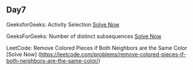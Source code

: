 ## Day7

GeeksforGeeks: Activity Selection [Solve Now](https://practice.geeksforgeeks.org/problems/activity-selection-1587115620/1)

GeeksForGeeks: Number of distinct subsequences [Solve Now](https://practice.geeksforgeeks.org/problems/number-of-distinct-subsequences0909/1)

LeetCode: Remove Colored Pieces if Both Neighbors are the Same Color [Solve Now] (https://leetcode.com/problems/remove-colored-pieces-if-both-neighbors-are-the-same-color/)
